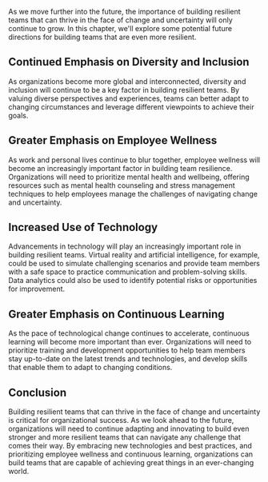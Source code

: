 
As we move further into the future, the importance of building resilient teams that can thrive in the face of change and uncertainty will only continue to grow. In this chapter, we'll explore some potential future directions for building teams that are even more resilient.

Continued Emphasis on Diversity and Inclusion
---------------------------------------------

As organizations become more global and interconnected, diversity and inclusion will continue to be a key factor in building resilient teams. By valuing diverse perspectives and experiences, teams can better adapt to changing circumstances and leverage different viewpoints to achieve their goals.

Greater Emphasis on Employee Wellness
-------------------------------------

As work and personal lives continue to blur together, employee wellness will become an increasingly important factor in building team resilience. Organizations will need to prioritize mental health and wellbeing, offering resources such as mental health counseling and stress management techniques to help employees manage the challenges of navigating change and uncertainty.

Increased Use of Technology
---------------------------

Advancements in technology will play an increasingly important role in building resilient teams. Virtual reality and artificial intelligence, for example, could be used to simulate challenging scenarios and provide team members with a safe space to practice communication and problem-solving skills. Data analytics could also be used to identify potential risks or opportunities for improvement.

Greater Emphasis on Continuous Learning
---------------------------------------

As the pace of technological change continues to accelerate, continuous learning will become more important than ever. Organizations will need to prioritize training and development opportunities to help team members stay up-to-date on the latest trends and technologies, and develop skills that enable them to adapt to changing conditions.

Conclusion
----------

Building resilient teams that can thrive in the face of change and uncertainty is critical for organizational success. As we look ahead to the future, organizations will need to continue adapting and innovating to build even stronger and more resilient teams that can navigate any challenge that comes their way. By embracing new technologies and best practices, and prioritizing employee wellness and continuous learning, organizations can build teams that are capable of achieving great things in an ever-changing world.
